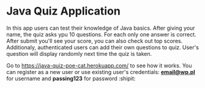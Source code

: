 # Java Quiz Application

In this app users can test their knowledge of Java basics. After giving your name, the quiz asks ypu 10 questions. For each only one answer is correct. After submit you'll see your score, you can also check out top scores.
Additionaly, authenticated users can add their own questions to quiz. User's question will display randomly next time the quiz is taken. 

Go to https://java-quiz-poe-cat.herokuapp.com/ to see how it works. 
You can register as a new user or use existing user's credentials: 
**email@wp.pl** for username and 
**passing123** for password :shipit:
